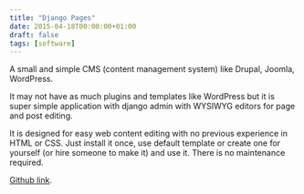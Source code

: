 ```yaml
---
title: "Django Pages"
date: 2015-04-18T00:00:00+01:00
draft: false
tags: [software]
---
```

A small and simple CMS (content management system) like Drupal, Joomla, WordPress.

It may not have as much plugins and templates like WordPress but it is super simple application with django admin with WYSIWYG editors for page and post editing.

It is designed for easy web content editing with no previous experience in HTML or CSS. Just install it once, use default template or create one for yourself (or hire someone to make it) and use it. There is no maintenance required.

[Github link](https://github.com/lunemec/django-pages).
